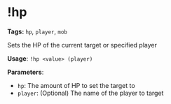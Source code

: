 # !hp

**Tags:** `hp`, `player`, `mob`

Sets the HP of the current target or specified player

**Usage**: `!hp <value> (player)`

**Parameters**:
- `hp`: The amount of HP to set the target to
- `player`: (Optional) The name of the player to target
